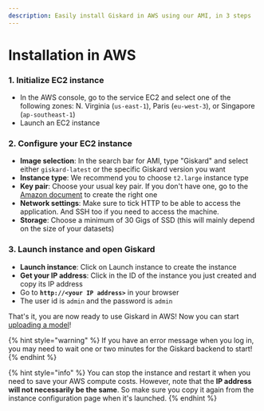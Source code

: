 ```yaml
---
description: Easily install Giskard in AWS using our AMI, in 3 steps
---
```


# Installation in AWS

### 1. Initialize EC2 instance

* In the AWS console, go to the service EC2 and select one of the following zones: N. Virginia (`us-east-1`), Paris (`eu-west-3`), or Singapore (`ap-southeast-1`)
* Launch an EC2 instance

### 2. Configure your EC2 instance

* **Image selection**: In the search bar for AMI, type "Giskard" and select either `giskard-latest` or the specific Giskard version you want
* **Instance type**: We recommend you to choose `t2.large` instance type
* **Key pair**: Choose your usual key pair. If you don't have one, go to the [Amazon document](https://docs.aws.amazon.com/AWSEC2/latest/UserGuide/create-key-pairs.html) to create the right one
* **Network settings**: Make sure to tick HTTP to be able to access the application. And SSH too if you need to access the machine.
* **Storage**: Choose a minimum of 30 Gigs of SSD (this will mainly depend on the size of your datasets)

### 3. Launch instance and open Giskard

* **Launch instance**: Click on Launch instance to create the instance
* **Get your IP address**: Click in the ID of the instance you just created and copy its IP address
* Go to **`http://<your IP address>`** in your browser
* The user id is `admin` and the password is `admin`

That's it, you are now ready to use Giskard in AWS! Now you can start [uploading a model](../upload-your-model.md)!

{% hint style="warning" %}
If you have an error message when you log in, you may need to wait one or two minutes for the Giskard backend to start!
{% endhint %}

{% hint style="info" %}
You can stop the instance and restart it when you need to save your AWS compute costs. However, note that the **IP address will not necessarily be the same**. So make sure you copy it again from the instance configuration page when it's launched.
{% endhint %}

